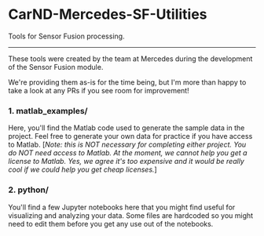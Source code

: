 # CarND-Mercedes-SF-Utilities
Tools for Sensor Fusion processing.

---

These tools were created by the team at Mercedes during the development of the
Sensor Fusion module.

We're providing them as-is for the time being, but I'm more than happy to take
a look at any PRs if you see room for improvement!

### 1. matlab_examples/

Here, you'll find the Matlab code used to generate the sample data in the
project. Feel free to generate your own data for practice if you have access to
Matlab. [_Note: this is NOT necessary for completing either project. You do NOT
need access to Matlab. At the moment, we cannot help you get a license to
Matlab. Yes, we agree it's too expensive and it would be really cool if we
could help you get cheap licenses._]

### 2. python/
You'll find a few Jupyter notebooks here that you might find useful for
visualizing and analyzing your data. Some files are hardcoded so you might need
to edit them before you get any use out of the notebooks.
